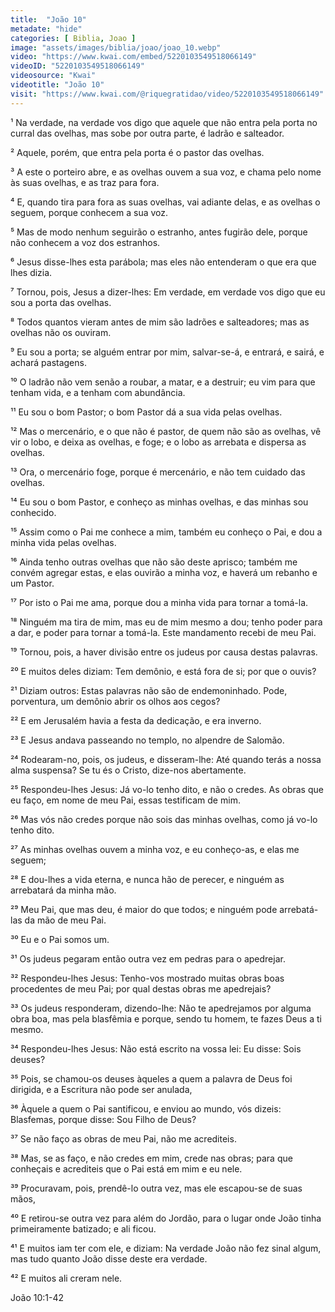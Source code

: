 ```yaml
---
title:  "João 10"
metadate: "hide"
categories: [ Biblia, Joao ]
image: "assets/images/biblia/joao/joao_10.webp"
video: "https://www.kwai.com/embed/5220103549518066149"
videoID: "5220103549518066149"
videosource: "Kwai"
videotitle: "João 10"
visit: "https://www.kwai.com/@riquegratidao/video/5220103549518066149"
---
```



¹ Na verdade, na verdade vos digo que aquele que não entra pela porta no curral das ovelhas, mas sobe por outra parte, é ladrão e salteador.

² Aquele, porém, que entra pela porta é o pastor das ovelhas.

³ A este o porteiro abre, e as ovelhas ouvem a sua voz, e chama pelo nome às suas ovelhas, e as traz para fora.

⁴ E, quando tira para fora as suas ovelhas, vai adiante delas, e as ovelhas o seguem, porque conhecem a sua voz.

⁵ Mas de modo nenhum seguirão o estranho, antes fugirão dele, porque não conhecem a voz dos estranhos.

⁶ Jesus disse-lhes esta parábola; mas eles não entenderam o que era que lhes dizia.

⁷ Tornou, pois, Jesus a dizer-lhes: Em verdade, em verdade vos digo que eu sou a porta das ovelhas.

⁸ Todos quantos vieram antes de mim são ladrões e salteadores; mas as ovelhas não os ouviram.

⁹ Eu sou a porta; se alguém entrar por mim, salvar-se-á, e entrará, e sairá, e achará pastagens.

¹⁰ O ladrão não vem senão a roubar, a matar, e a destruir; eu vim para que tenham vida, e a tenham com abundância.

¹¹ Eu sou o bom Pastor; o bom Pastor dá a sua vida pelas ovelhas.

¹² Mas o mercenário, e o que não é pastor, de quem não são as ovelhas, vê vir o lobo, e deixa as ovelhas, e foge; e o lobo as arrebata e dispersa as ovelhas.

¹³ Ora, o mercenário foge, porque é mercenário, e não tem cuidado das ovelhas.

¹⁴ Eu sou o bom Pastor, e conheço as minhas ovelhas, e das minhas sou conhecido.

¹⁵ Assim como o Pai me conhece a mim, também eu conheço o Pai, e dou a minha vida pelas ovelhas.

¹⁶ Ainda tenho outras ovelhas que não são deste aprisco; também me convém agregar estas, e elas ouvirão a minha voz, e haverá um rebanho e um Pastor.

¹⁷ Por isto o Pai me ama, porque dou a minha vida para tornar a tomá-la.

¹⁸ Ninguém ma tira de mim, mas eu de mim mesmo a dou; tenho poder para a dar, e poder para tornar a tomá-la. Este mandamento recebi de meu Pai.

¹⁹ Tornou, pois, a haver divisão entre os judeus por causa destas palavras.

²⁰ E muitos deles diziam: Tem demônio, e está fora de si; por que o ouvis?

²¹ Diziam outros: Estas palavras não são de endemoninhado. Pode, porventura, um demônio abrir os olhos aos cegos?

²² E em Jerusalém havia a festa da dedicação, e era inverno.

²³ E Jesus andava passeando no templo, no alpendre de Salomão.

²⁴ Rodearam-no, pois, os judeus, e disseram-lhe: Até quando terás a nossa alma suspensa? Se tu és o Cristo, dize-nos abertamente.

²⁵ Respondeu-lhes Jesus: Já vo-lo tenho dito, e não o credes. As obras que eu faço, em nome de meu Pai, essas testificam de mim.

²⁶ Mas vós não credes porque não sois das minhas ovelhas, como já vo-lo tenho dito.

²⁷ As minhas ovelhas ouvem a minha voz, e eu conheço-as, e elas me seguem;

²⁸ E dou-lhes a vida eterna, e nunca hão de perecer, e ninguém as arrebatará da minha mão.

²⁹ Meu Pai, que mas deu, é maior do que todos; e ninguém pode arrebatá-las da mão de meu Pai.

³⁰ Eu e o Pai somos um.

³¹ Os judeus pegaram então outra vez em pedras para o apedrejar.

³² Respondeu-lhes Jesus: Tenho-vos mostrado muitas obras boas procedentes de meu Pai; por qual destas obras me apedrejais?

³³ Os judeus responderam, dizendo-lhe: Não te apedrejamos por alguma obra boa, mas pela blasfêmia e porque, sendo tu homem, te fazes Deus a ti mesmo.

³⁴ Respondeu-lhes Jesus: Não está escrito na vossa lei: Eu disse: Sois deuses?

³⁵ Pois, se chamou-os deuses àqueles a quem a palavra de Deus foi dirigida, e a Escritura não pode ser anulada,

³⁶ Àquele a quem o Pai santificou, e enviou ao mundo, vós dizeis: Blasfemas, porque disse: Sou Filho de Deus?

³⁷ Se não faço as obras de meu Pai, não me acrediteis.

³⁸ Mas, se as faço, e não credes em mim, crede nas obras; para que conheçais e acrediteis que o Pai está em mim e eu nele.

³⁹ Procuravam, pois, prendê-lo outra vez, mas ele escapou-se de suas mãos,

⁴⁰ E retirou-se outra vez para além do Jordão, para o lugar onde João tinha primeiramente batizado; e ali ficou.

⁴¹ E muitos iam ter com ele, e diziam: Na verdade João não fez sinal algum, mas tudo quanto João disse deste era verdade.

⁴² E muitos ali creram nele. 



João 10:1-42

